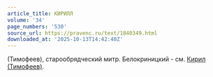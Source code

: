 ```yaml
---
article_title: КИРИЛЛ
volume: '34'
page_numbers: '530'
source_url: https://pravenc.ru/text/1840349.html
downloaded_at: '2025-10-13T14:42:40Z'
---
```


(Тимофеев), старообрядческий митр. Белокриницкий - см. [Кирил (Тимофеев)](<https://pravenc.ru/text/Кирил (Тимофеев).html>).
